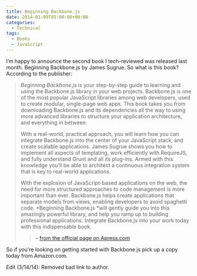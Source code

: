 ```yaml
---
title: Beginning Backbone.js
date: 2014-01-09T05:00:00+00:00
categories:
  - Technical
tags:
  - Books
  - JavaScript
---
```


I’m happy to announce the second book I tech-reviewed was released last month. Beginning Backbone.js by James Sugrue. So what is this book? According to the publisher:

> *Beginning Backbone.js* is your step-by-step guide to learning and using the Backbone.js library in your web projects. Backbone.js is one of the most popular JavaScript libraries among web developers, used to create modular, single-page web apps. This book takes you from downloading Backbone.js and its dependencies all the way to using more advanced libraries to structure your application architecture, and everything in between.
>
> With a real-world, practical approach, you will learn how you can integrate Backbone.js into the center of your JavaScript stack, and create scalable applications. James Sugrue shows you how to implement all aspects of templating, work efficiently with RequireJS, and fully understand Grunt and all its plug-ins. Armed with this knowledge you’ll be able to architect a continuous integration system that is key to real-world applications.
>
> With the explosion of JavaScript-based applications on the web, the need for more structured approaches to code management is more important than ever.  Backbone.js helps create applications that separate models from views, enabling developers to avoid spaghetti code. *Beginning Backbone.js *will gently guide you into this amazingly powerful library, and help you ramp up to building professional applications. Integrate Backbone.js into your work today with this indispensable book.
> > – [from the official page on Apress.com](http://www.apress.com/9781430263340)

So if you’re looking on getting started with Backbone.js pick up a copy today from Amazon.com.

Edit (3/14/14): Removed bad link to author.